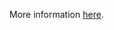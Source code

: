 More information [here](https://docs.bridgecrew.io/docs/ensure-that-workspace-root-volumes-are-encrypted).
